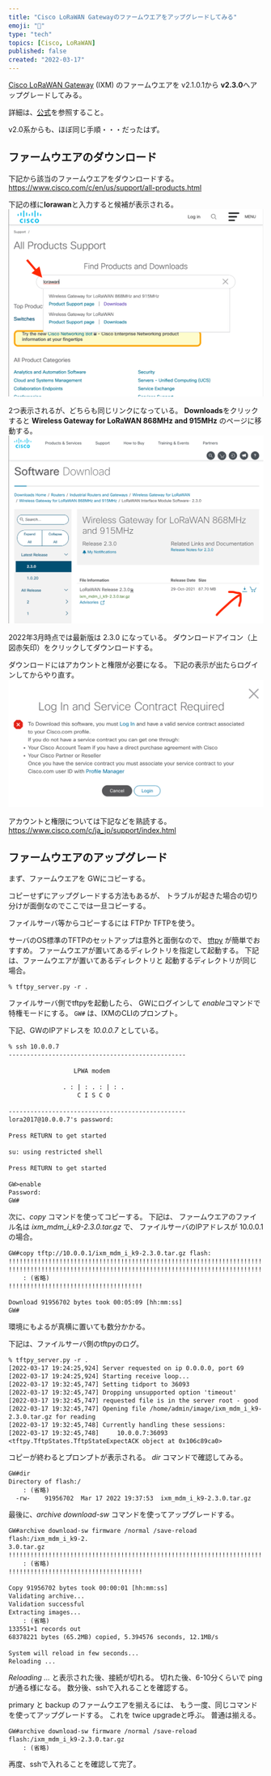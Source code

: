 ```yaml
---
title: "Cisco LoRaWAN Gatewayのファームウエアをアップグレードしてみる"
emoji: "🦝"
type: "tech"
topics: [Cisco, LoRaWAN]
published: false
created: "2022-03-17"
---
```


[Cisco LoRaWAN Gateway](https://www.cisco.com/c/ja_jp/products/collateral/se/internet-of-things/datasheet-c78-737307.html) (IXM)
のファームウエアを v2.1.0.1から **v2.3.0**へアップグレードしてみる。

詳細は、[公式](https://www.cisco.com/c/ja_jp/support/routers/interface-module-lorawan-868mhz-915mhz/model.html)を参照すること。

v2.0系からも、ほぼ同じ手順・・・だったはず。

## ファームウエアのダウンロード

下記から該当のファームウエアをダウンロードする。
https://www.cisco.com/c/en/us/support/all-products.html

下記の様に**lorawan**と入力すると候補が表示される。
![](/images/lorawan-cisco-gateway-upgrade-001.png)

2つ表示されるが、どちらも同じリンクになっている。
**Downloads**をクリックすると **Wireless Gateway for LoRaWAN 868MHz and 915MHz** のページに移動する。
![](/images/lorawan-cisco-gateway-upgrade-002.png)

2022年3月時点では最新版は 2.3.0 になっている。
ダウンロードアイコン（上図赤矢印）をクリックしてダウンロードする。

ダウンロードにはアカウントと権限が必要になる。
下記の表示が出たらログインしてからやり直す。
![](/images/lorawan-cisco-gateway-upgrade-003.png)

アカウントと権限については下記などを熟読する。
https://www.cisco.com/c/ja_jp/support/index.html

## ファームウエアのアップグレード

まず、ファームウエアを GWにコピーする。

コピーせずにアップグレードする方法もあるが、
トラブルが起きた場合の切り分けが面倒なのでここでは一旦コピーする。

ファイルサーバ等からコピーするには FTPか TFTPを使う。

サーバのOS標準のTFTPのセットアップは意外と面倒なので、
[tftpy](https://github.com/msoulier/tftpy) が簡単でおすすめ。
ファームウエアが置いてあるディレクトリを指定して起動する。
下記は、ファームウエアが置いてあるディレクトリと
起動するディレクトリが同じ場合。

```
% tftpy_server.py -r .
```

ファイルサーバ側でtftpyを起動したら、
GWにログインして *enable*コマンドで特権モードにする。
`GW#` は、IXMのCLIのプロンプト。

下記、GWのIPアドレスを *10.0.0.7* としている。

```
% ssh 10.0.0.7
-------------------------------------------------

                  LPWA modem

               . : | : . : | : .
                   C I S C O

-------------------------------------------------
lora2017@10.0.0.7's password: 

Press RETURN to get started

su: using restricted shell

Press RETURN to get started

GW>enable 
Password: 
GW#
```

次に、*copy* コマンドを使ってコピーする。
下記は、
ファームウエアのファイル名は *ixm_mdm_i_k9-2.3.0.tar.gz* で、
ファイルサーバのIPアドレスが 10.0.0.1 の場合。

```
GW#copy tftp://10.0.0.1/ixm_mdm_i_k9-2.3.0.tar.gz flash:
!!!!!!!!!!!!!!!!!!!!!!!!!!!!!!!!!!!!!!!!!!!!!!!!!!!!!!!!!!!!!!!!!!!!!!!!!!!!!!!!
!!!!!!!!!!!!!!!!!!!!!!!!!!!!!!!!!!!!!!!!!!!!!!!!!!!!!!!!!!!!!!!!!!!!!!!!!!!!!!!!
    : (省略)
!!!!!!!!!!!!!!!!!!!!!!!!!!!!!!!!!!!!!

Download 91956702 bytes took 00:05:09 [hh:mm:ss]
GW#
```

環境にもよるが真横に置いても数分かかる。

下記は、ファイルサーバ側のtftpyのログ。

```
% tftpy_server.py -r .
[2022-03-17 19:24:25,924] Server requested on ip 0.0.0.0, port 69
[2022-03-17 19:24:25,924] Starting receive loop...
[2022-03-17 19:32:45,747] Setting tidport to 36093
[2022-03-17 19:32:45,747] Dropping unsupported option 'timeout'
[2022-03-17 19:32:45,747] requested file is in the server root - good
[2022-03-17 19:32:45,747] Opening file /home/admin/image/ixm_mdm_i_k9-2.3.0.tar.gz for reading
[2022-03-17 19:32:45,748] Currently handling these sessions:
[2022-03-17 19:32:45,748]     10.0.0.7:36093 <tftpy.TftpStates.TftpStateExpectACK object at 0x106c89ca0>
```

コピーが終わるとプロンプトが表示される。
*dir* コマンドで確認してみる。

```
GW#dir
Directory of flash:/
    : (省略)
  -rw-    91956702  Mar 17 2022 19:37:53  ixm_mdm_i_k9-2.3.0.tar.gz
```

最後に、*archive download-sw* コマンドを使ってアップグレードする。

```
GW#archive download-sw firmware /normal /save-reload flash:/ixm_mdm_i_k9-2.
3.0.tar.gz
!!!!!!!!!!!!!!!!!!!!!!!!!!!!!!!!!!!!!!!!!!!!!!!!!!!!!!!!!!!!!!!!!!!!!!!!!!
    : (省略)
!!!!!!!!!!!!!!!!!!!!!!!!!!!!!!!!!!!!!

Copy 91956702 bytes took 00:00:01 [hh:mm:ss]
Validating archive...
Validation successful
Extracting images...
    : (省略)
133551+1 records out
68378221 bytes (65.2MB) copied, 5.394576 seconds, 12.1MB/s

System will reload in few seconds...
Reloading ...
```

*Reloading ...* と表示された後、接続が切れる。
切れた後、6-10分くらいで ping が通る様になる。
数分後、sshで入れることを確認する。

primary と backup のファームウエアを揃えるには、
もう一度、同じコマンドを使ってアップグレードする。
これを twice upgradeと呼ぶ。
普通は揃える。

```
GW#archive download-sw firmware /normal /save-reload flash:/ixm_mdm_i_k9-2.3.0.tar.gz
    : (省略)
```

再度、sshで入れることを確認して完了。

